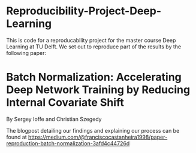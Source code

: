 # Reproducibility-Project-Deep-Learning
 
This is code for a reproducability project for the master course Deep Learning at TU Delft. We set out to reproduce part of the results by the following paper:

# Batch Normalization: Accelerating Deep Network Training by Reducing Internal Covariate Shift
By Sergey Ioffe and Christian Szegedy

The blogpost detailing our findings and explaining our process can be found at https://medium.com/@franciscocastanheira1998/paper-reproduction-batch-normalization-3afd4c44726d
